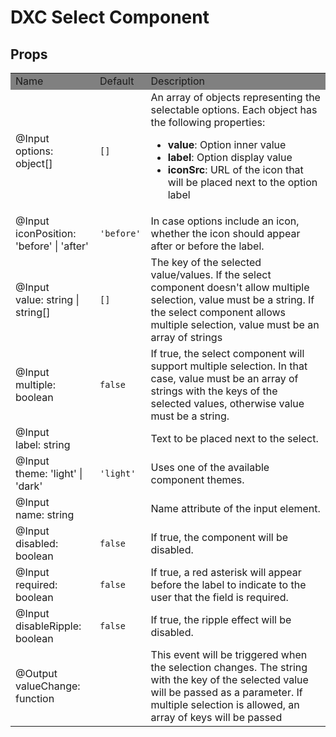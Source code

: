 # DXC Select Component

## Props

<table>
    <tr style="background-color: grey">
        <td>Name</td>
        <td>Default</td>
        <td>Description</td>
    </tr>
    <tr>
        <td>@Input<br>options: object[]</td>
        <td><code>[]</code></td>
        <td>An array of objects representing the selectable options. Each object has the following properties:
        <ul>
            <li><b>value</b>: Option inner value</li>
            <li><b>label</b>: Option display value</li>
            <li><b>iconSrc</b>: URL of the icon that will be placed next to the option label</li>
        </ul>
    </tr>
    <tr>
        <td>@Input<br>iconPosition: 'before' | 'after'</td>
        <td><code>'before'</code></td>
        <td>In case options include an icon, whether the icon should appear after or before the label.</td>
    </tr>
    <tr>
        <td>@Input<br>value: string | string[]</td>
        <td><code>[]</code></td>
        <td>The key of the selected value/values. If the select component doesn't allow multiple selection, value must be a string. If the select component allows multiple selection, value must be an array of strings</td>
    </tr>
    <tr>
        <td>@Input<br>multiple: boolean</td>
        <td><code>false</code></td>
        <td>If true, the select component will support multiple selection. In that case, value must be an array of strings with the keys of the selected values, otherwise value must be a string.</td>
    </tr>
    <tr>
        <td>@Input<br>label: string</td>
        <td></td>
        <td>Text to be placed next to the select.</td>
    </tr>
    <tr>
        <td>@Input<br>theme: 'light' | 'dark'</td>
        <td><code>'light'</code></td>
        <td>Uses one of the available component themes.</td>
    </tr>
    <tr>
        <td>@Input<br>name: string</td>
        <td></td>
        <td>Name attribute of the input element.</td>
    </tr>
    <tr>
        <td>@Input<br>disabled: boolean</td>
        <td><code>false</code></td>
        <td>If true, the component will be disabled.</td>
    </tr>
    <tr>
        <td>@Input<br>required: boolean</td>
        <td><code>false</code></td>
        <td>If true, a red asterisk will appear before the label to indicate to the user that the field is required.</td>
    </tr>
    <tr>
        <td>@Input<br>disableRipple: boolean</td>
        <td><code>false</code></td>
        <td>If true, the ripple effect will be disabled.</td>
    </tr>
    <tr>
        <td>@Output<br>valueChange: function</td>
        <td></td>
        <td>This event will be triggered when the selection changes. The string with the key of the selected value will be passed as a parameter. If multiple selection is allowed, an array of keys will be passed</td>
    </tr>
</table>
